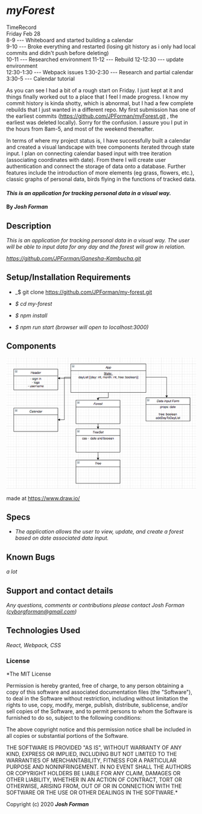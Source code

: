 # _myForest_

TimeRecord  
Friday Feb 28  
8-9 --- Whiteboard and started building a calendar  
9-10 --- Broke everything and restarted (losing git history as i only had local commits and didn't push before deleting)  
10-11 --- Researched environment
11-12 --- Rebuild
12-12:30 --- update environment  
12:30-1:30 --- Webpack issues
1:30-2:30 --- Research and partial calendar  
3:30-5 --- Calendar tutorial

As you can see I had a bit of a rough start on Friday. I just kept at it and things finally worked out to a place that I feel I made progress. I know my commit history is kinda shotty, which is abnormal, but I had a few complete rebuilds that I just wanted in a different repo. My first submission has one of the earliest commits (https://github.com/JPForman/myForest.git , the earliest was deleted locally). Sorry for the confusion. I assure you I put in the hours from 8am-5, and most of the weekend thereafter.  

In terms of where my project status is, I have successfully built a calendar and created a visual landscape with tree components iterated through state input. I plan on connecting calendar based input with tree iteration (associating coordinates with date). From there I will create user authentication and connect the storage of data onto a database. Further features include the introduction of more elements (eg grass, flowers, etc.), classic graphs of personal data, birds flying in the functions of tracked data.  





#### _This is an application for tracking personal data in a visual way._

#### By _**Josh Forman**_

## Description

_This is an application for tracking personal data in a visual way. The user will be able to input data for any day and the forest will grow in relation._

_https://github.com/JPForman/Ganesha-Kambucha.git_

## Setup/Installation Requirements

* _$ git clone https://github.com/JPForman/my-forest.git  

* _$ cd my-forest_

* _$ npm install_

* _$ npm run start (browser will open to localhost:3000)_  



## Components

![components](./src/components/images/ComponentDiagram.png)

made at https://www.draw.io/




## Specs

* _The application allows the user to view, update, and create a forest based on date associated data input._

## Known Bugs

_a lot_


## Support and contact details

_Any questions, comments or contributions please contact Josh Forman (cyborgforman@gmail.com)_

## Technologies Used

_React, Webpack, CSS_

### License

*The MIT License


Permission is hereby granted, free of charge, to any person obtaining a copy
of this software and associated documentation files (the "Software"), to deal
in the Software without restriction, including without limitation the rights
to use, copy, modify, merge, publish, distribute, sublicense, and/or sell
copies of the Software, and to permit persons to whom the Software is
furnished to do so, subject to the following conditions:

The above copyright notice and this permission notice shall be included in
all copies or substantial portions of the Software.

THE SOFTWARE IS PROVIDED "AS IS", WITHOUT WARRANTY OF ANY KIND, EXPRESS OR
IMPLIED, INCLUDING BUT NOT LIMITED TO THE WARRANTIES OF MERCHANTABILITY,
FITNESS FOR A PARTICULAR PURPOSE AND NONINFRINGEMENT. IN NO EVENT SHALL THE
AUTHORS OR COPYRIGHT HOLDERS BE LIABLE FOR ANY CLAIM, DAMAGES OR OTHER
LIABILITY, WHETHER IN AN ACTION OF CONTRACT, TORT OR OTHERWISE, ARISING FROM,
OUT OF OR IN CONNECTION WITH THE SOFTWARE OR THE USE OR OTHER DEALINGS IN
THE SOFTWARE.*

Copyright (c) 2020 **_Josh Forman_**
